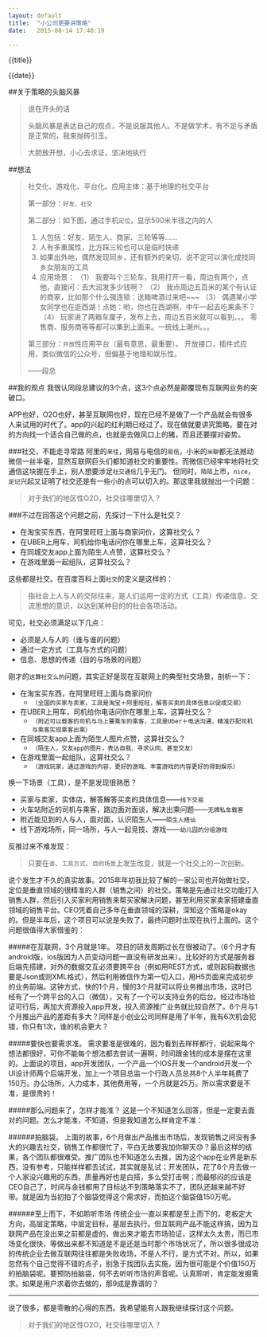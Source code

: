 ```yaml
---
layout: default
title:  "小公司更要讲策略"
date:   2015-08-14 17:48:19

---
```



{{title}}

{{date}}


##关于策略的头脑风暴


>说在开头的话
>
>头脑风暴是表达自己的观点，不是说服其他人。不是做学术，有不足与矛盾是正常的，我来抛砖引玉。
>
>大胆放开想，小心去求证，坚决地执行

##想法

>社交化、游戏化、平台化。应用主体：基于地理的社交平台
>
>第一部分：`好友、社交`
>
>第二部分：如下图，通过手机`定位`，显示500米半径之内的人
>
> 1. 人包括：好友、陌生人、商家、三轮等等……
> 2. 人有多重属性，比方踩三轮也可以是临时快递
> 3. 如果出外地，偶然发现同乡，还有额外的亲切，说不定可以演化成找同乡女朋友的工具
> 4. 应用场景：
> （1） 我要叫个三轮车，我用打开一看，周边有两个，点他，直接问：去大润发多少钱啊？
> （2） 我点周边五百米的某个有认证的商家，比如那个什么强连锁：送箱啤酒过来吧~~~
> （3） 偶遇某小学女同学也在逛西湖！点她：哟，你也在西湖啊，中午一起去吃果条不？
> （4） 玩家进了两箱车厘子，发布上去，周边五百米就可以看到。。。
> 零售商、服务商等等都可以集到上面来。一统线上潮州。。。
> 
> 第三部分：`开放`性应用平台（最有意思，最重要）。
> 开放接口，插件式应用，类似微信的公众号，但偏基于地理和娱乐性。
> 
> ——段总

##我的观点
我很认同段总建议的3个点，这3个点必然是颠覆现有互联网业务的突破口。

APP也好，O2O也好，甚至互联网也好，现在已经不是做了一个产品就会有很多人来试用的时代了。app的兴起的红利期已经过了。现在做就要讲究策略。要在对的方向找一个适合自己做的点，也就是去做风口上的猪，而且还要摆对姿势。


###社交，不能走寻常路
阿里的`来往`，网易与电信的`易信`，小米的`米聊`都无法撼动微信一丝半毫，显然互联网巨头们都知道社交的重要性。而微信已经牢牢地将社交通信这块握在手上，别人想要涉足`社交通信`几乎无门。
但同时，`陌陌`上市，`nice`，`足记`兴起又证明了社交还是有一些小的点可以切入的。那这里我就抛出一个问题：

> 对于我们的地区性O2O，社交往哪里切入？

###不过在回答这个问题之前，先探讨一下什么是社交？

- 在淘宝买东西，在阿里旺旺上面与商家问价，这算社交么？
- 在UBER上用车，司机给你电话问你在哪里上车，这算社交么？
- 在同城交友app上面为陌生人点赞，这算社交么？
- 在游戏里面一起组队，这算社交么？

这些都是社交。在百度百科上面`社交`的定义是这样的：

> 指社会上人与人的交际往来，是人们运用一定的方式（工具）传递信息、交流思想的意识，以达到某种目的的社会各项活动。

可见，社交必须满足以下几点：

- 必须是人与人的（谁与谁的问题）
- 通过一定方式（工具与方式的问题）
- 信息、思想的传递（目的与场景的问题）

刚才的`这算社交么的`问题，其实正好是现在互联网上的典型社交场景，剖析一下：


- 在淘宝买东西，在阿里旺旺上面与商家问价
    - `（全国的买家与卖家，工具是淘宝＋阿里旺旺，解答买卖的具体信息以促成交易）`
- 在UBER上用车，司机给你电话问你在哪里上车，这算社交么？
    - `（附近可以载客的司机与马上要乘车的乘客，工具是Uber＋电话沟通，精准匹配司机与乘客实现乘客出乘）`
- 在同城交友app上面为陌生人图片点赞，这算社交么？
    - `（陌生人，交友app的图片，表达自我、寻求认同、甚至交友）`
- 在游戏里面一起组队，这算社交么？
    - `（游戏玩家，通过游戏的内容，更好的游戏、丰富游戏的内容更好的得到娱乐）`

换一下场景（工具），是不是发现很熟悉？

- 买家与卖家，实体店，解答解答买卖的具体信息——`线下交易`
- 火车站附近的司机与乘客，路边面对面谈，解决出乘问题——`无牌私车载客`
- 附近能见到的人与人，面对面，认识陌生人——`陌生人搭讪`
- 线下游戏场所，同一场所，与人一起竞技、游戏——`幼儿园的分组游戏`

反推过来不难发现：
>只要在`谁`、`工具方式`、`目的场景`上发生改变，就是一个社交上的一次创新。

说个发生才不久的真实故事。2015年年初我比较了解的一家公司也开始做社交，定位是垂直领域的很精准的人群（销售之间）的社交。策略是先通过社交功能打入销售人群，然后引入买家利用销售来帮买家解决问题，甚至利用买家卖家搭建垂直领域的销售平台。CEO凭着自己多年在垂直领域的深耕，深知这个策略是okay的。但是半年后，这个项目可以说是失败了，最终问题时出现在执行上面的。这个问题很值得大家借鉴的：

#####在互联网，3个月就是1年。
项目的研发周期过长在很被动了。（6个月才有android版，ios版因为人员变动问题一直没有研发出来）。比较好的方式是服务器后端先搭建，对外的数据交互必须要跨平台（例如用REST方式，或则起码数据也要是Json或则XML格式），然后利用微信作为第一切入口，用H5页面来完成初步的业务前端。这钟方式，快的1个月，慢的3个月就可以将业务推出市场，这时已经有了一个跨平台的入口（微信），又有了一个可以支持业务的后台。经过市场验证可行后，再加大资源投入app开发，投入资源推广业务就比较自然了。6个月与1个月推出产品的差距有多大？同样是小创业公司同样是用了半年，我有6次机会犯错，你只有1次，谁的机会更大？

#####要快也要需求准。
需求要准是很难的，因为看到去样样都行，说起来每个想法都很好，可你不能每个想法都去尝试一遍啊，时间跟金钱的成本是摆在这里的。上面说的项目，app开发团队，一个产品一个IOS开发一个android开发一个UI设计师两个后端开发，加上一个项目总监一个行政人员总共8个人半年耗费了150万。办公场所，人力成本，其他费用等，一个月就是25万。所以需求要是不准，是很贵的！

#####那么问题来了，怎样才能准？
这是一个不知道怎么回答，但是一定要去面对的问题。怎么才能准，不知道，但是我知道怎么样肯定不准：

######拍脑袋。 
上面的故事，6个月做出产品推出市场后，发现销售之间没有多大的兴趣去社交，销售工作都很忙了，平白无故要我加你聊天😓？最后这样的结果，各个团队都很难受。推广团队也不知道怎么去推，因为这个app在业界是新东西，没有参考，只能样样都去试试，其实就是乱试；开发团队，花了6个月去做一个人家没兴趣用的东西，质量再好也是白搭，多么受打击啊；而最郁闷的应该是CEO自己了，时间与金钱都用了目标达不到策略落实不了，团队还越来越不好带。就是因为当初拍了个脑袋觉得这个需求好，而拍这个脑袋值150万呢。

######至上而下，不如聆听市场
传统企业一直以来都是至上而下的，老板定大方向，高层定策略，中层定目标，基层去执行。但互联网产品不能这样搞，因为互联网产品在没出来之前都是虚的，做出来才能去市场验证，这样太久太贵，而已市场变化很快，等做出来都不知道是不是还是当时那个市场状况了，所以很多很成功的传统企业去做互联网往往都是失败收场，不是人不行，是方式不对。所以，如果忽然有个自己觉得不错的点子，别急于找团队去实施，因为很可能是个价值150万的拍脑袋呢。要预防拍脑袋，何不去听听市场的声音呢。认真聆听，肯定能发掘需求。如果是用户求着你去做的，那9成是靠谱的？

---

说了很多，都是零散的心得的东西。我希望能有人跟我继续探讨这个问题。
> 对于我们的地区性O2O，社交往哪里切入？



